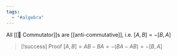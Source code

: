 ```yaml
---
tags:
  - "#algebra"
---
```


All [[📘 Commutator]]s are [[anti-commutative]], i.e. $[A, B] = - [B, A]$

>[!success] Proof
> $[A, B] = AB-BA = - (BA-AB) = - [B, A]$
